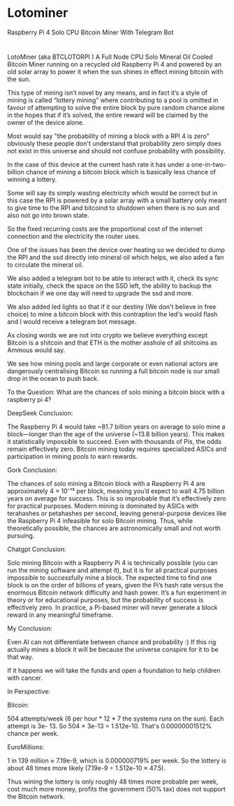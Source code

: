 # Lotominer
Raspberry Pi 4 Solo CPU Bitcoin Miner With Telegram Bot
#
LotoMiner (aka BTCLOTORPI ) A Full Node CPU Solo Mineral Oil Cooled Bitcoin Miner running on a recycled old Raspberry Pi 4 and powered by an old solar array to power it when the sun shines in effect mining bitcoin with the sun. 

This type of mining isn’t novel by any means, and in fact it’s a style of mining is called “lottery mining” where contributing to a pool is omitted in favour of attempting to solve the entire block by pure random chance alone in the hopes that if it’s solved, the entire reward will be claimed by the owner of the device alone. 

Most would say "the probability of mining a block with a RPI 4 is zero" obviously these people don't understand​ that probability zero simply does not exist in this universe and should not confuse probability with possibility. 

In the case of this device at the current hash rate it has under a one-in-two-billion chance of mining a bitcoin block which is basically less chance of winning a lottery.

Some will say its simply wasting electricity which would be correct but in this case the RPI is powered by a solar array with a small battery only meant to give time to the RPI and bitcoind to shutdown when there is no sun and also not go into brown state. 

So the fixed recurring costs are the proportional cost of the internet connection and the electricity the router uses. 

One of the issues has been the device over heating so we decided to dump the RPI and the ssd directly into mineral oil which helps, we also aded a fan to circulate the mineral oil. 

We also added a telegram bot to be able to interact with it, check its sync state initially, check the space on the SSD left, the ability to backup the blockchain if we one day will need to upgrade the ssd and more. 

We also added led lights so that if it our destiny (We don't believe in free choice) to mine a bitcoin block with this contraption the led's would flash and I would receive a telegram bot message.

As closing words we are not into crypto we believe everything except Bitcoin is a shitcoin and that ETH is the mother asshole of all shitcoins as Ammous would say.

We see how mining pools and large corporate or even national actors are dangerously centralising Bitcoin so running a full bitcoin node is our small drop in the ocean to push back. 

To the Question: What are the chances of solo mining a bitcoin block with a raspberry pi 4?

DeepSeek Conclusion: 

The Raspberry Pi 4 would take ~81.7 billion years on average to solo mine a block—longer than the age of the universe (~13.8 billion years). This makes it statistically impossible to succeed. Even with thousands of Pis, the odds remain effectively zero. Bitcoin mining today requires specialized ASICs and participation in mining pools to earn rewards. 

Gork Conclusion: 

The chances of solo mining a Bitcoin block with a Raspberry Pi 4 are approximately 4 × 10⁻¹⁵ per block, meaning you’d expect to wait 4.75 billion years on average for success. This is so improbable that it’s effectively zero for practical purposes. Modern mining is dominated by ASICs with terahashes or petahashes per second, leaving general-purpose devices like the Raspberry Pi 4 infeasible for solo Bitcoin mining. Thus, while theoretically possible, the chances are astronomically small and not worth pursuing. 

Chatgpt Conclusion: 

Solo mining Bitcoin with a Raspberry Pi 4 is technically possible (you can run the mining software and attempt it), but it is for all practical purposes impossible to successfully mine a block. The expected time to find one block is on the order of billions of years, given the Pi’s hash rate versus the enormous Bitcoin network difficulty and hash power. It’s a fun experiment in theory or for educational purposes, but the probability of success is effectively zero. In practice, a Pi-based miner will never generate a block reward in any meaningful timeframe. 

My Conclusion: 

Even AI can not differentiate between chance and probability :) If this rig actually mines a block it will be because the universe conspire for it to be that way. 

If it happens we will take the funds and open a foundation to help children with cancer. 

In Perspective: 

Bitcoin: 

504 attempts/week (6 per hour * 12 * 7 the systems runs on the sun). Each attempt is 3e- 13. So 504 × 3e-13 = 1.512e-10. That's 0.00000001512% chance per week.

EuroMillions: 

1 in 139 million ≈ 7.19e-9, which is 0.000000719% per week. So the lottery is about 48 times more likely (7.19e-9 ÷ 1.512e-10 ≈ 47.5). 

Thus wining the lottery is only roughly 48 times more probable per week, cost much more money, profits the government (50% tax) does not support the Bitcoin network.



